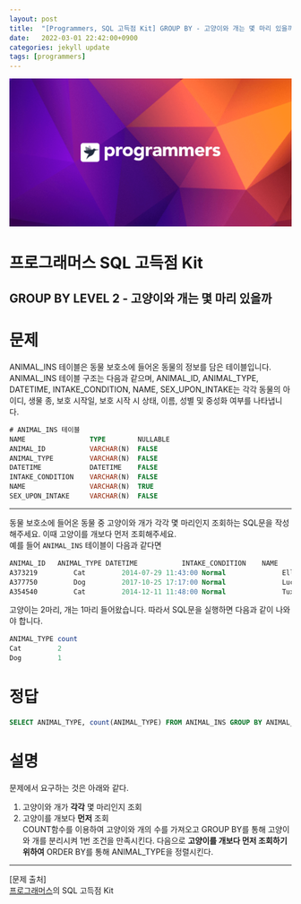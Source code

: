 ```yaml
---
layout: post
title:  "[Programmers, SQL 고득점 Kit] GROUP BY - 고양이와 개는 몇 마리 있을까"
date:   2022-03-01 22:42:00+0900
categories: jekyll update
tags: [programmers]
---
```


<p align="center"><img src="/assets/img/blog/정보/프로그래머스.png"></p>

# 프로그래머스 SQL 고득점 Kit
## GROUP BY LEVEL 2 - 고양이와 개는 몇 마리 있을까

# 문제
ANIMAL_INS 테이블은 동물 보호소에 들어온 동물의 정보를 담은 테이블입니다. ANIMAL_INS 테이블 구조는 다음과 같으며, ANIMAL_ID, ANIMAL_TYPE, DATETIME, INTAKE_CONDITION, NAME, SEX_UPON_INTAKE는 각각 동물의 아이디, 생물 종, 보호 시작일, 보호 시작 시 상태, 이름, 성별 및 중성화 여부를 나타냅니다.  

```sql
# ANIMAL_INS 테이블
NAME                TYPE        NULLABLE
ANIMAL_ID           VARCHAR(N)	FALSE
ANIMAL_TYPE         VARCHAR(N)	FALSE
DATETIME            DATETIME	FALSE
INTAKE_CONDITION    VARCHAR(N)	FALSE
NAME                VARCHAR(N)	TRUE
SEX_UPON_INTAKE     VARCHAR(N)	FALSE
```
  
---
  
동물 보호소에 들어온 동물 중 고양이와 개가 각각 몇 마리인지 조회하는 SQL문을 작성해주세요. 이때 고양이를 개보다 먼저 조회해주세요.  
예를 들어 `ANIMAL_INS` 테이블이 다음과 같다면  

```sql
ANIMAL_ID	ANIMAL_TYPE	DATETIME	       INTAKE_CONDITION    NAME	    SEX_UPON_INTAKE
A373219	        Cat	        2014-07-29 11:43:00	Normal	            Ella	Spayed Female
A377750	        Dog	        2017-10-25 17:17:00	Normal	            Lucy	Spayed Female
A354540	        Cat	        2014-12-11 11:48:00	Normal	            Tux	        Neutered Male
```

고양이는 2마리, 개는 1마리 들어왔습니다. 따라서 SQL문을 실행하면 다음과 같이 나와야 합니다.   

```sql
ANIMAL_TYPE	count
Cat	        2
Dog	        1
```


# 정답
```sql
SELECT ANIMAL_TYPE, count(ANIMAL_TYPE) FROM ANIMAL_INS GROUP BY ANIMAL_TYPE ORDER BY ANIMAL_TYPE
```

# 설명
문제에서 요구하는 것은 아래와 같다.  
1. 고양이와 개가 **각각** 몇 마리인지 조회  
2. 고양이를 개보다 **먼저** 조회  
COUNT함수를 이용하여 고양이와 개의 수를 가져오고 GROUP BY를 통해 고양이와 개를 분리시켜 1번 조건을 만족시킨다. 다음으로 **고양이를 개보다 먼저 조회하기 위하여** ORDER BY를 통해 ANIMAL_TYPE을 정렬시킨다.  
  

---
[문제 출처]  
[프로그래머스](https://programmers.co.kr/)의 SQL 고득점 Kit  